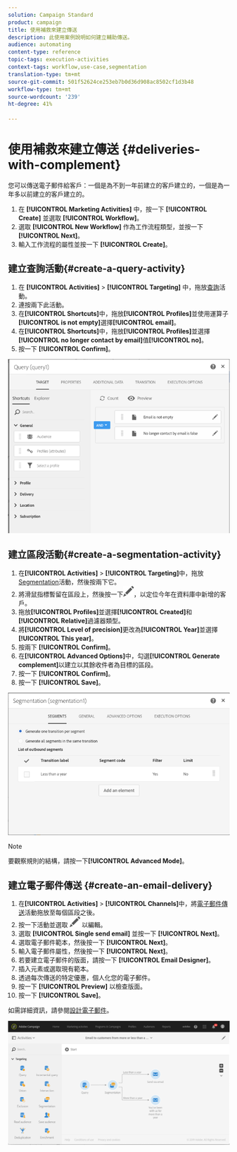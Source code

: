 ```yaml
---
solution: Campaign Standard
product: campaign
title: 使用補救來建立傳送
description: 此使用案例說明如何建立輔助傳送。
audience: automating
content-type: reference
topic-tags: execution-activities
context-tags: workflow,use-case,segmentation
translation-type: tm+mt
source-git-commit: 501f52624ce253eb7b0d36d908ac8502cf1d3b48
workflow-type: tm+mt
source-wordcount: '239'
ht-degree: 41%

---
```



# 使用補救來建立傳送 {#deliveries-with-complement}

您可以傳送電子郵件給客戶：一個是為不到一年前建立的客戶建立的，一個是為一年多以前建立的客戶建立的。

1. 在 **[!UICONTROL Marketing Activities]** 中，按一下 **[!UICONTROL Create]** 並選取 **[!UICONTROL Workflow]**。
1. 選取 **[!UICONTROL New Workflow]** 作為工作流程類型，並按一下 **[!UICONTROL Next]**。
1. 輸入工作流程的屬性並按一下 **[!UICONTROL Create]**。

## 建立查詢活動{#create-a-query-activity}

1. 在 **[!UICONTROL Activities]** > **[!UICONTROL Targeting]** 中，拖放[查詢](../../automating/using/query.md)活動。
1. 連按兩下此活動。
1. 在&#x200B;**[!UICONTROL Shortcuts]**&#x200B;中，拖放&#x200B;**[!UICONTROL Profiles]**&#x200B;並使用運算子&#x200B;**[!UICONTROL is not empty]**&#x200B;選擇&#x200B;**[!UICONTROL email]**。
1. 在&#x200B;**[!UICONTROL Shortcuts]**&#x200B;中，拖放&#x200B;**[!UICONTROL Profiles]**&#x200B;並選擇&#x200B;**[!UICONTROL no longer contact by email]**&#x200B;值&#x200B;**[!UICONTROL no]**。
1. 按一下 **[!UICONTROL Confirm]**。

![](assets/wf-complement-query.png)

## 建立區段活動{#create-a-segmentation-activity}

1. 在&#x200B;**[!UICONTROL Activities]** > **[!UICONTROL Targeting]**&#x200B;中，拖放[ Segmentation](../../automating/using/segmentation.md)活動，然後按兩下它。
1. 將滑鼠指標暫留在區段上，然後按一下![](assets/edit_darkgrey-24px.png)，以定位今年在資料庫中新增的客戶。
1. 拖放&#x200B;**[!UICONTROL Profiles]**&#x200B;並選擇&#x200B;**[!UICONTROL Created]**&#x200B;和&#x200B;**[!UICONTROL Relative]**&#x200B;過濾器類型。
1. 將&#x200B;**[!UICONTROL Level of precision]**&#x200B;更改為&#x200B;**[!UICONTROL Year]**&#x200B;並選擇&#x200B;**[!UICONTROL This year]**。
1. 按兩下 **[!UICONTROL Confirm]**。
1. 在&#x200B;**[!UICONTROL Advanced Options]**&#x200B;中，勾選&#x200B;**[!UICONTROL Generate complement]**&#x200B;以建立以其餘收件者為目標的區段。
1. 按一下 **[!UICONTROL Confirm]**。
1. 按一下 **[!UICONTROL Save]**。

![](assets/wf-complement-segmentation.png)

>[!NOTE]
>
>要觀察規則的結構，請按一下&#x200B;**[!UICONTROL Advanced Mode]**。

## 建立電子郵件傳送 {#create-an-email-delivery}

1. 在&#x200B;**[!UICONTROL Activities]** > **[!UICONTROL Channels]**&#x200B;中，將[電子郵件傳送](../../automating/using/email-delivery.md)活動拖放至每個區段之後。
1. 按一下活動並選取 ![](assets/edit_darkgrey-24px.png) 以編輯。
1. 選取 **[!UICONTROL Single send email]** 並按一下 **[!UICONTROL Next]**。
1. 選取電子郵件範本，然後按一下 **[!UICONTROL Next]**。
1. 輸入電子郵件屬性，然後按一下 **[!UICONTROL Next]**。
1. 若要建立電子郵件的版面，請按一下 **[!UICONTROL Email Designer]**。
1. 插入元素或選取現有範本。
1. 透過每次傳送的特定優惠，個人化您的電子郵件。
1. 按一下 **[!UICONTROL Preview]** 以檢查版面。
1. 按一下 **[!UICONTROL Save]**。

如需詳細資訊，請參閱[設計電子郵件](../../designing/using/designing-from-scratch.md#designing-an-email-content-from-scratch)。

![](assets/wf-deliveries-with-a-complement.png)
